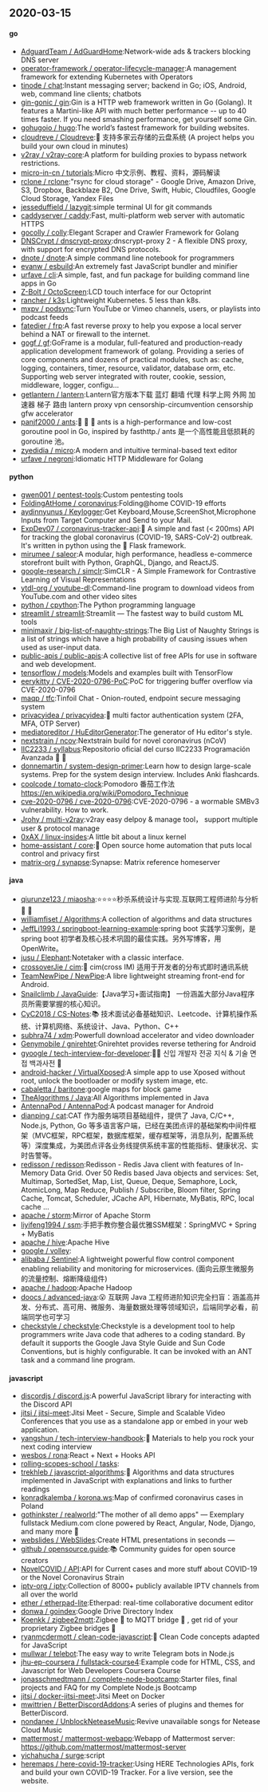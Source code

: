 ## 2020-03-15

#### go
* [AdguardTeam / AdGuardHome](https://github.com/AdguardTeam/AdGuardHome):Network-wide ads & trackers blocking DNS server
* [operator-framework / operator-lifecycle-manager](https://github.com/operator-framework/operator-lifecycle-manager):A management framework for extending Kubernetes with Operators
* [tinode / chat](https://github.com/tinode/chat):Instant messaging server; backend in Go; iOS, Android, web, command line clients; chatbots
* [gin-gonic / gin](https://github.com/gin-gonic/gin):Gin is a HTTP web framework written in Go (Golang). It features a Martini-like API with much better performance -- up to 40 times faster. If you need smashing performance, get yourself some Gin.
* [gohugoio / hugo](https://github.com/gohugoio/hugo):The world’s fastest framework for building websites.
* [cloudreve / Cloudreve](https://github.com/cloudreve/Cloudreve):🌈
支持多家云存储的云盘系统 (A project helps you build your own cloud in minutes)
* [v2ray / v2ray-core](https://github.com/v2ray/v2ray-core):A platform for building proxies to bypass network restrictions.
* [micro-in-cn / tutorials](https://github.com/micro-in-cn/tutorials):Micro 中文示例、教程、资料，源码解读
* [rclone / rclone](https://github.com/rclone/rclone):"rsync for cloud storage" - Google Drive, Amazon Drive, S3, Dropbox, Backblaze B2, One Drive, Swift, Hubic, Cloudfiles, Google Cloud Storage, Yandex Files
* [jesseduffield / lazygit](https://github.com/jesseduffield/lazygit):simple terminal UI for git commands
* [caddyserver / caddy](https://github.com/caddyserver/caddy):Fast, multi-platform web server with automatic HTTPS
* [gocolly / colly](https://github.com/gocolly/colly):Elegant Scraper and Crawler Framework for Golang
* [DNSCrypt / dnscrypt-proxy](https://github.com/DNSCrypt/dnscrypt-proxy):dnscrypt-proxy 2 - A flexible DNS proxy, with support for encrypted DNS protocols.
* [dnote / dnote](https://github.com/dnote/dnote):A simple command line notebook for programmers
* [evanw / esbuild](https://github.com/evanw/esbuild):An extremely fast JavaScript bundler and minifier
* [urfave / cli](https://github.com/urfave/cli):A simple, fast, and fun package for building command line apps in Go
* [Z-Bolt / OctoScreen](https://github.com/Z-Bolt/OctoScreen):LCD touch interface for our Octoprint
* [rancher / k3s](https://github.com/rancher/k3s):Lightweight Kubernetes. 5 less than k8s.
* [mxpv / podsync](https://github.com/mxpv/podsync):Turn YouTube or Vimeo channels, users, or playlists into podcast feeds
* [fatedier / frp](https://github.com/fatedier/frp):A fast reverse proxy to help you expose a local server behind a NAT or firewall to the internet.
* [gogf / gf](https://github.com/gogf/gf):GoFrame is a modular, full-featured and production-ready application development framework of golang. Providing a series of core components and dozens of practical modules, such as: cache, logging, containers, timer, resource, validator, database orm, etc. Supporting web server integrated with router, cookie, session, middleware, logger, configu…
* [getlantern / lantern](https://github.com/getlantern/lantern):Lantern官方版本下载 蓝灯 翻墙 代理 科学上网 外网 加速器 梯子 路由 lantern proxy vpn censorship-circumvention censorship gfw accelerator
* [panjf2000 / ants](https://github.com/panjf2000/ants):🐜
🐜
🐜
ants is a high-performance and low-cost goroutine pool in Go, inspired by fasthttp./ ants 是一个高性能且低损耗的 goroutine 池。
* [zyedidia / micro](https://github.com/zyedidia/micro):A modern and intuitive terminal-based text editor
* [urfave / negroni](https://github.com/urfave/negroni):Idiomatic HTTP Middleware for Golang

#### python
* [gwen001 / pentest-tools](https://github.com/gwen001/pentest-tools):Custom pentesting tools
* [FoldingAtHome / coronavirus](https://github.com/FoldingAtHome/coronavirus):Folding@home COVID-19 efforts
* [aydinnyunus / Keylogger](https://github.com/aydinnyunus/Keylogger):Get Keyboard,Mouse,ScreenShot,Microphone Inputs from Target Computer and Send to your Mail.
* [ExpDev07 / coronavirus-tracker-api](https://github.com/ExpDev07/coronavirus-tracker-api):🦠 A simple and fast (< 200ms) API for tracking the global coronavirus (COVID-19, SARS-CoV-2) outbreak. It's written in python using the
🍼
Flask framework.
* [mirumee / saleor](https://github.com/mirumee/saleor):A modular, high performance, headless e-commerce storefront built with Python, GraphQL, Django, and ReactJS.
* [google-research / simclr](https://github.com/google-research/simclr):SimCLR - A Simple Framework for Contrastive Learning of Visual Representations
* [ytdl-org / youtube-dl](https://github.com/ytdl-org/youtube-dl):Command-line program to download videos from YouTube.com and other video sites
* [python / cpython](https://github.com/python/cpython):The Python programming language
* [streamlit / streamlit](https://github.com/streamlit/streamlit):Streamlit — The fastest way to build custom ML tools
* [minimaxir / big-list-of-naughty-strings](https://github.com/minimaxir/big-list-of-naughty-strings):The Big List of Naughty Strings is a list of strings which have a high probability of causing issues when used as user-input data.
* [public-apis / public-apis](https://github.com/public-apis/public-apis):A collective list of free APIs for use in software and web development.
* [tensorflow / models](https://github.com/tensorflow/models):Models and examples built with TensorFlow
* [eerykitty / CVE-2020-0796-PoC](https://github.com/eerykitty/CVE-2020-0796-PoC):PoC for triggering buffer overflow via CVE-2020-0796
* [maqp / tfc](https://github.com/maqp/tfc):Tinfoil Chat - Onion-routed, endpoint secure messaging system
* [privacyidea / privacyidea](https://github.com/privacyidea/privacyidea):🔐
multi factor authentication system (2FA, MFA, OTP Server)
* [mediatoreditor / HuEditorGenerator](https://github.com/mediatoreditor/HuEditorGenerator):The generator of Hu editor's style.
* [nextstrain / ncov](https://github.com/nextstrain/ncov):Nextstrain build for novel coronavirus (nCoV)
* [IIC2233 / syllabus](https://github.com/IIC2233/syllabus):Repositorio oficial del curso IIC2233 Programación Avanzada
🎉
🎊
* [donnemartin / system-design-primer](https://github.com/donnemartin/system-design-primer):Learn how to design large-scale systems. Prep for the system design interview. Includes Anki flashcards.
* [coolcode / tomato-clock](https://github.com/coolcode/tomato-clock):Pomodoro 番茄工作法 https://en.wikipedia.org/wiki/Pomodoro_Technique
* [cve-2020-0796 / cve-2020-0796](https://github.com/cve-2020-0796/cve-2020-0796):CVE-2020-0796 - a wormable SMBv3 vulnerability. How to work.
* [Jrohy / multi-v2ray](https://github.com/Jrohy/multi-v2ray):v2ray easy delpoy & manage tool， support multiple user & protocol manage
* [0xAX / linux-insides](https://github.com/0xAX/linux-insides):A little bit about a linux kernel
* [home-assistant / core](https://github.com/home-assistant/core):🏡
Open source home automation that puts local control and privacy first
* [matrix-org / synapse](https://github.com/matrix-org/synapse):Synapse: Matrix reference homeserver

#### java
* [qiurunze123 / miaosha](https://github.com/qiurunze123/miaosha):⭐⭐⭐⭐秒杀系统设计与实现.互联网工程师进阶与分析
🙋
🐓
* [williamfiset / Algorithms](https://github.com/williamfiset/Algorithms):A collection of algorithms and data structures
* [JeffLi1993 / springboot-learning-example](https://github.com/JeffLi1993/springboot-learning-example):spring boot 实践学习案例，是 spring boot 初学者及核心技术巩固的最佳实践。另外写博客，用 OpenWrite。
* [jusu / Elephant](https://github.com/jusu/Elephant):Notetaker with a classic interface.
* [crossoverJie / cim](https://github.com/crossoverJie/cim):📲
cim(cross IM) 适用于开发者的分布式即时通讯系统
* [TeamNewPipe / NewPipe](https://github.com/TeamNewPipe/NewPipe):A libre lightweight streaming front-end for Android.
* [Snailclimb / JavaGuide](https://github.com/Snailclimb/JavaGuide):【Java学习+面试指南】 一份涵盖大部分Java程序员所需要掌握的核心知识。
* [CyC2018 / CS-Notes](https://github.com/CyC2018/CS-Notes):📚
技术面试必备基础知识、Leetcode、计算机操作系统、计算机网络、系统设计、Java、Python、C++
* [subhra74 / xdm](https://github.com/subhra74/xdm):Powerfull download accelerator and video downloader
* [Genymobile / gnirehtet](https://github.com/Genymobile/gnirehtet):Gnirehtet provides reverse tethering for Android
* [gyoogle / tech-interview-for-developer](https://github.com/gyoogle/tech-interview-for-developer):👶🏻 신입 개발자 전공 지식 & 기술 면접 백과사전
📖
* [android-hacker / VirtualXposed](https://github.com/android-hacker/VirtualXposed):A simple app to use Xposed without root, unlock the bootloader or modify system image, etc.
* [cabaletta / baritone](https://github.com/cabaletta/baritone):google maps for block game
* [TheAlgorithms / Java](https://github.com/TheAlgorithms/Java):All Algorithms implemented in Java
* [AntennaPod / AntennaPod](https://github.com/AntennaPod/AntennaPod):A podcast manager for Android
* [dianping / cat](https://github.com/dianping/cat):CAT 作为服务端项目基础组件，提供了 Java, C/C++, Node.js, Python, Go 等多语言客户端，已经在美团点评的基础架构中间件框架（MVC框架，RPC框架，数据库框架，缓存框架等，消息队列，配置系统等）深度集成，为美团点评各业务线提供系统丰富的性能指标、健康状况、实时告警等。
* [redisson / redisson](https://github.com/redisson/redisson):Redisson - Redis Java client with features of In-Memory Data Grid. Over 50 Redis based Java objects and services: Set, Multimap, SortedSet, Map, List, Queue, Deque, Semaphore, Lock, AtomicLong, Map Reduce, Publish / Subscribe, Bloom filter, Spring Cache, Tomcat, Scheduler, JCache API, Hibernate, MyBatis, RPC, local cache ...
* [apache / storm](https://github.com/apache/storm):Mirror of Apache Storm
* [liyifeng1994 / ssm](https://github.com/liyifeng1994/ssm):手把手教你整合最优雅SSM框架：SpringMVC + Spring + MyBatis
* [apache / hive](https://github.com/apache/hive):Apache Hive
* [google / volley](https://github.com/google/volley):
* [alibaba / Sentinel](https://github.com/alibaba/Sentinel):A lightweight powerful flow control component enabling reliability and monitoring for microservices. (面向云原生微服务的流量控制、熔断降级组件)
* [apache / hadoop](https://github.com/apache/hadoop):Apache Hadoop
* [doocs / advanced-java](https://github.com/doocs/advanced-java):😮
互联网 Java 工程师进阶知识完全扫盲：涵盖高并发、分布式、高可用、微服务、海量数据处理等领域知识，后端同学必看，前端同学也可学习
* [checkstyle / checkstyle](https://github.com/checkstyle/checkstyle):Checkstyle is a development tool to help programmers write Java code that adheres to a coding standard. By default it supports the Google Java Style Guide and Sun Code Conventions, but is highly configurable. It can be invoked with an ANT task and a command line program.

#### javascript
* [discordjs / discord.js](https://github.com/discordjs/discord.js):A powerful JavaScript library for interacting with the Discord API
* [jitsi / jitsi-meet](https://github.com/jitsi/jitsi-meet):Jitsi Meet - Secure, Simple and Scalable Video Conferences that you use as a standalone app or embed in your web application.
* [yangshun / tech-interview-handbook](https://github.com/yangshun/tech-interview-handbook):💯
Materials to help you rock your next coding interview
* [wesbos / rona](https://github.com/wesbos/rona):React + Next + Hooks API
* [rolling-scopes-school / tasks](https://github.com/rolling-scopes-school/tasks):
* [trekhleb / javascript-algorithms](https://github.com/trekhleb/javascript-algorithms):📝
Algorithms and data structures implemented in JavaScript with explanations and links to further readings
* [konradkalemba / korona.ws](https://github.com/konradkalemba/korona.ws):Map of confirmed coronavirus cases in Poland
* [gothinkster / realworld](https://github.com/gothinkster/realworld):"The mother of all demo apps" — Exemplary fullstack Medium.com clone powered by React, Angular, Node, Django, and many more
🏅
* [webslides / WebSlides](https://github.com/webslides/WebSlides):Create HTML presentations in seconds —
* [github / opensource.guide](https://github.com/github/opensource.guide):📚
Community guides for open source creators
* [NovelCOVID / API](https://github.com/NovelCOVID/API):API for Current cases and more stuff about COVID-19 or the Novel Coronavirus Strain
* [iptv-org / iptv](https://github.com/iptv-org/iptv):Collection of 8000+ publicly available IPTV channels from all over the world
* [ether / etherpad-lite](https://github.com/ether/etherpad-lite):Etherpad: real-time collaborative document editor
* [donwa / goindex](https://github.com/donwa/goindex):Google Drive Directory Index
* [Koenkk / zigbee2mqtt](https://github.com/Koenkk/zigbee2mqtt):Zigbee
🐝
to MQTT bridge
🌉
, get rid of your proprietary Zigbee bridges
🔨
* [ryanmcdermott / clean-code-javascript](https://github.com/ryanmcdermott/clean-code-javascript):🛁
Clean Code concepts adapted for JavaScript
* [mullwar / telebot](https://github.com/mullwar/telebot):The easy way to write Telegram bots in Node.js
* [jhu-ep-coursera / fullstack-course4](https://github.com/jhu-ep-coursera/fullstack-course4):Example code for HTML, CSS, and Javascript for Web Developers Coursera Course
* [jonasschmedtmann / complete-node-bootcamp](https://github.com/jonasschmedtmann/complete-node-bootcamp):Starter files, final projects and FAQ for my Complete Node.js Bootcamp
* [jitsi / docker-jitsi-meet](https://github.com/jitsi/docker-jitsi-meet):Jitsi Meet on Docker
* [mwittrien / BetterDiscordAddons](https://github.com/mwittrien/BetterDiscordAddons):A series of plugins and themes for BetterDiscord.
* [nondanee / UnblockNeteaseMusic](https://github.com/nondanee/UnblockNeteaseMusic):Revive unavailable songs for Netease Cloud Music
* [mattermost / mattermost-webapp](https://github.com/mattermost/mattermost-webapp):Webapp of Mattermost server: https://github.com/mattermost/mattermost-server
* [yichahucha / surge](https://github.com/yichahucha/surge):script
* [heremaps / here-covid-19-tracker](https://github.com/heremaps/here-covid-19-tracker):Using HERE Technologies APIs, fork and build your own COVID-19 Tracker. For a live version, see the website.
